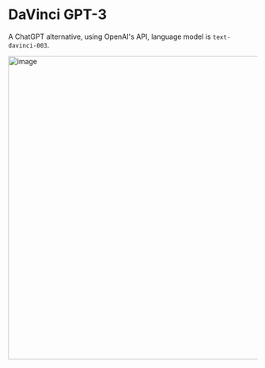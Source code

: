 # DaVinci GPT-3

A ChatGPT alternative, using OpenAI's API, language model is `text-davinci-003`.

<img width="612" alt="image" src="https://user-images.githubusercontent.com/29943110/217537643-f17ca981-aaf7-4532-85f2-f65b670cc89c.png">
